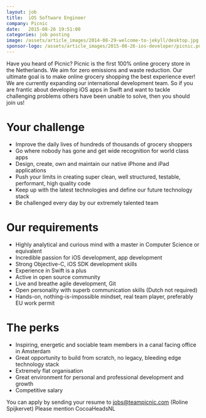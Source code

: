 ```yaml
---
layout: job
title:  iOS Software Engineer  
company: Picnic
date:   2015-08-26 19:51:00
categories: job posting
image: /assets/article_images/2014-08-29-welcome-to-jekyll/desktop.jpg
sponsor-logo: /assets/article_images/2015-08-26-ios-developer/picnic.png
---
```


Have you heard of Picnic? Picnic is the first 100% online grocery store in the Netherlands. We aim for zero emissions and waste reduction. Our ultimate goal is to make online grocery shopping the best experience ever! We are currently expanding our international development team. So if you are frantic about developing iOS apps in Swift and want to tackle challenging problems others have been unable to solve, then you should join us!

# Your challenge

- Improve the daily lives of hundreds of thousands of grocery shoppers
- Go where nobody has gone and get wide recognition for world class apps
- Design, create, own and maintain our native iPhone and iPad applications
- Push your limits in creating super clean, well structured, testable, performant, high quality code
- Keep up with the latest technologies and define our future technology stack
- Be challenged every day by our extremely talented team

# Our requirements

- Highly analytical and curious mind with a master in Computer Science or equivalent
- Incredible passion for iOS development, app development
- Strong Objective-C, iOS SDK development skills
- Experience in Swift is a plus
- Active in open source community
- Live and breathe agile development, Git
- Open personality with superb communication skills (Dutch not required)
- Hands-on, nothing-is-impossible mindset, real team player, preferably EU work permit

# The perks

- Inspiring, energetic and sociable team members in a canal facing office in Amsterdam
- Great opportunity to build from scratch, no legacy, bleeding edge technology stack
- Extremely flat organisation
- Great environment for personal and professional development and growth
- Competitive salary

You can apply by sending your resume to [jobs@teampicnic.com](mailto:jobs@teampicnic.com) (Roline Spijkervet) Please mention CocoaHeadsNL
